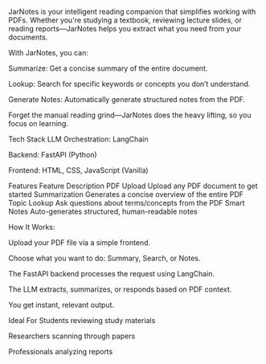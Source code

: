 JarNotes is your intelligent reading companion that simplifies working with PDFs. Whether you're studying a textbook, reviewing lecture slides, or reading reports—JarNotes helps you extract what you need from your documents.

With JarNotes, you can:

  Summarize: Get a concise summary of the entire document.

  Lookup: Search for specific keywords or concepts you don’t understand.

  Generate Notes: Automatically generate structured notes from the PDF.

Forget the manual reading grind—JarNotes does the heavy lifting, so you focus on learning.

   Tech Stack
   LLM Orchestration: LangChain

   Backend: FastAPI (Python)

   Frontend: HTML, CSS, JavaScript (Vanilla)

Features
  Feature	Description
   PDF Upload	Upload any PDF document to get started
   Summarization	Generates a concise overview of the entire PDF
   Topic Lookup	Ask questions about terms/concepts from the PDF
   Smart Notes	Auto-generates structured, human-readable notes

How It Works:

Upload your PDF file via a simple frontend.

Choose what you want to do: Summary, Search, or Notes.

The FastAPI backend processes the request using LangChain.

The LLM extracts, summarizes, or responds based on PDF context.

You get instant, relevant output.

 Ideal For
Students reviewing study materials

Researchers scanning through papers

Professionals analyzing reports
